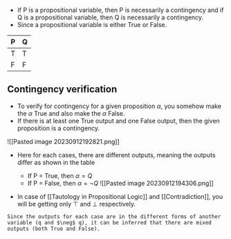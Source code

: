 - If P is a propositional variable, then P is necessarily a contingency and if Q is a propositional variable, then Q is necessarily a contingency.
- Since a propositional variable is either True or False.

| P   | Q   |
|:--- |:--- |
| T   | T   |
| F   | F   |

## Contingency verification

- To verify for contingency for a given proposition $\alpha$, you somehow make the $\alpha$ True and also make the $\alpha$ False.
- If there is at least one True output and one False output, then the given proposition is a contingency.

![[Pasted image 20230912192821.png]]

- Here for each cases, there are different outputs, meaning the outputs differ as shown in the table
	- If P = True, then $\alpha = Q$
	- If P = False, then $\alpha = \neg Q$
![[Pasted image 20230912194306.png]]

- In case of [[Tautology in Propositional Logic]] and [[Contradiction]], you will be getting only $\top \text{ and } \bot$ respectively.

```ad-help
Since the outputs for each case are in the different forms of another variable (q and $\neg$ q), it can be inferred that there are mixed outputs (both True and False).
```

